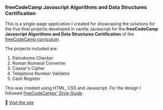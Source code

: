 ### freeCodeCamp Javascript Algorithms and Data Structures Certification

This is a single-page application I created for showcasing the solutions for the five final projects developed in vanilla Javascript for the **freeCodeCamp Javascript Algorithms and Data Structures Certification** of the [freeCodeCamp curriculum](https://www.freecodecamp.org/learn).

The projects included are:  
1. Palindrome Checker  
2. Roman Numeral Converter  
3. Caesar's Cipher  
4. Telephone Number Validator  
5. Cash Register  

This was created using HTML, CSS and Javascript. For the design I followed [freeCodeCamps' Style Guide](https://design-style-guide.freecodecamp.org/).

🔗 [Visit the site](https://neatdisorder.github.io/fcc-javascript-algorithms-and-data-structures/)
